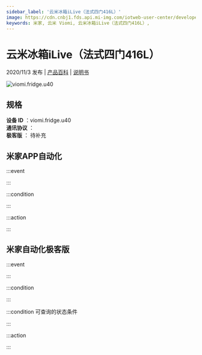 ```yaml
---
sidebar_label: '云米冰箱iLive（法式四门416L）'
image: https://cdn.cnbj1.fds.api.mi-img.com/iotweb-user-center/developer_1679048936558qJRkmuu0.png?GalaxyAccessKeyId=AKVGLQWBOVIRQ3XLEW&Expires=9223372036854775807&Signature=vUdl0d/PGX/k2dZbfy9TsSiczKo=
keywords: 米家, 云米 Viomi, 云米冰箱iLive（法式四门416L）, 
---
```

# 云米冰箱iLive（法式四门416L）

2020/11/3 发布 | [产品百科](https://home.mi.com/webapp/content/baike/product/index.html?model=viomi.fridge.u40/) | [说明书](https://home.mi.com/views/introduction.html?model=viomi.fridge.u40&region=cn)

![viomi.fridge.u40](https://cdn.cnbj1.fds.api.mi-img.com/iotweb-user-center/developer_1679048936558qJRkmuu0.png?GalaxyAccessKeyId=AKVGLQWBOVIRQ3XLEW&Expires=9223372036854775807&Signature=vUdl0d/PGX/k2dZbfy9TsSiczKo=)

## 规格  
> 
**设备 ID** ：viomi.fridge.u40  
**通讯协议** ：  
**极客版**  ： 待补充 


## 米家APP自动化  

:::event  

:::

:::condition  

:::

:::action   

:::

## 米家自动化极客版  

:::event  

:::

:::condition  

:::

:::condition 可查询的状态条件  

:::

:::action  

:::

        
